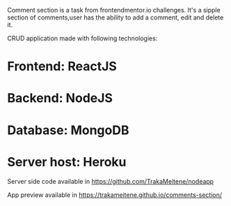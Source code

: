 Comment section is a task from frontendmentor.io challenges. 
It's a sipple section of comments,user has the ability to add a comment, edit and delete it.

CRUD application made with following technologies:
 # Frontend: ReactJS
 # Backend: NodeJS
 # Database: MongoDB
# Server host: Heroku

 Server side code available in https://github.com/TrakaMeitene/nodeapp

 App preview available in https://trakameitene.github.io/comments-section/
